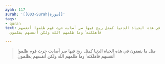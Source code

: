 ```yaml
---
ayah: 117
surah: '[[003-Surah|سورة]]'
tags:
- quran
text: مثل ما ينفقون في هذه الحياة الدنيا كمثل ريح فيها صر أصابت حرث قوم ظلموا أنفسهم
  فأهلكته ۚ وما ظلمهم الله ولكن أنفسهم يظلمون

---
```

> مثل ما ينفقون في هذه الحياة الدنيا كمثل ريح فيها صر أصابت حرث قوم ظلموا أنفسهم فأهلكته ۚ وما ظلمهم الله ولكن أنفسهم يظلمون

